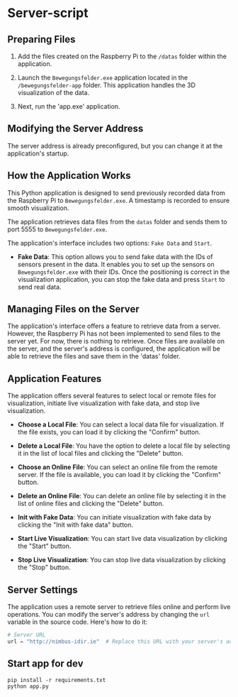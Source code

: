 # Server-script

## Preparing Files

1. Add the files created on the Raspberry Pi to the `/datas` folder within the application.

2. Launch the `Bewegungsfelder.exe` application located in the `/bewegungsfelder-app` folder. This application handles the 3D visualization of the data.

3. Next, run the 'app.exe' application.

## Modifying the Server Address

The server address is already preconfigured, but you can change it at the application's startup.

## How the Application Works

This Python application is designed to send previously recorded data from the Raspberry Pi to `Bewegungsfelder.exe`. A timestamp is recorded to ensure smooth visualization.

The application retrieves data files from the `datas` folder and sends them to port 5555 to `Bewegungsfelder.exe`.

The application's interface includes two options: `Fake Data` and `Start`.

- **Fake Data**: This option allows you to send fake data with the IDs of sensors present in the data. It enables you to set up the sensors on `Bewegungsfelder.exe` with their IDs. Once the positioning is correct in the visualization application, you can stop the fake data and press `Start` to send real data.

## Managing Files on the Server

The application's interface offers a feature to retrieve data from a server. However, the Raspberry Pi has not been implemented to send files to the server yet. For now, there is nothing to retrieve. Once files are available on the server, and the server's address is configured, the application will be able to retrieve the files and save them in the 'datas' folder.

## Application Features

The application offers several features to select local or remote files for visualization, initiate live visualization with fake data, and stop live visualization.

- **Choose a Local File**: You can select a local data file for visualization. If the file exists, you can load it by clicking the "Confirm" button.

- **Delete a Local File**: You have the option to delete a local file by selecting it in the list of local files and clicking the "Delete" button.

- **Choose an Online File**: You can select an online file from the remote server. If the file is available, you can load it by clicking the "Confirm" button.

- **Delete an Online File**: You can delete an online file by selecting it in the list of online files and clicking the "Delete" button.

- **Init with Fake Data**: You can initiate visualization with fake data by clicking the "Init with fake data" button.

- **Start Live Visualization**: You can start live data visualization by clicking the "Start" button.

- **Stop Live Visualization**: You can stop live data visualization by clicking the "Stop" button.

## Server Settings

The application uses a remote server to retrieve files online and perform live operations. You can modify the server's address by changing the `url` variable in the source code. Here's how to do it:

```python
# Server URL
url = "http://nimbus-idir.ie"  # Replace this URL with your server's address


```

## Start app for dev 

```
pip install -r requirements.txt
python app.py
```